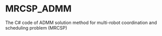 # MRCSP_ADMM
The C# code of ADMM solution method for multi-robot coordination and scheduling problem (MRCSP)
